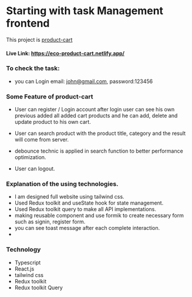 # Starting with task Management frontend

This project is [product-cart](https://eco-product-cart.netlify.app/)

#### Live Link: https://eco-product-cart.netlify.app/

### To check the task:

- you can Login email: john@gmail.com, password:123456

### Some Feature of product-cart

- User can register / Login account after login user can see his own previous added all added cart products and he can add, delete and update product to his own cart.

- User can search product with the product title, category and the result will come from server.

- debounce technic is applied in search function to better performance optimization.

- User can logout.

### Explanation of the using technologies.

- I am designed full website using tailwind css.
- Used Redux toolkit and useState hook for state management.
- Used Redux toolkit query to make all API implementations.
- making reusable component and use formik to create necessary form such as signin, register form.
- you can see toast message after each complete interaction.
-

### Technology

- Typescript
- React.js
- tailwind css
- Redux toolkit
- Redux toolkit Query
